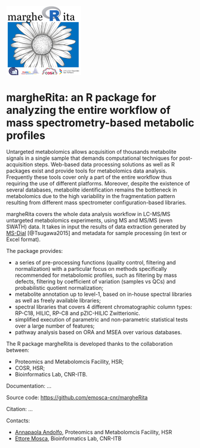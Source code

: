 <img src="vignettes/images/logo.png" width="200">

# margheRita: an R package for analyzing the entire workflow of mass spectrometry-based metabolic profiles

Untargeted metabolomics allows acquisition of thousands metabolite signals in a single sample that demands computational techniques for post-acquisition steps. Web-based data processing solutions as well as R packages exist and provide tools for metabolomics data analysis. Frequently these tools cover only a part of the entire workflow thus requiring the use of different platforms. Moreover, despite the existence of several databases, metabolite identification remains the bottleneck in metabolomics due to the high variability in the fragmentation pattern resulting from different mass spectrometer configuration-based libraries.

margheRita covers the whole data analysis workflow in LC-MS/MS untargeted metabolomics experiments, using MS and MS/MS (even SWATH) data. It takes in input the results of data extraction generated by [MS-Dial](http://prime.psc.riken.jp/compms/msdial/main.html) [@Tsugawa2015] and metadata for sample processing (in text or Excel format).

The package provides:

- a series of pre-processing functions (quality control, filtering and normalization) with a particular focus on methods specifically recommended for metabolomic profiles, such as filtering by mass defects, filtering by coefficient of variation (samples vs QCs) and probabilistic quotient normalization;
- metabolite annotation up to level-1, based on in-house spectral libraries as well as freely available libraries;
- spectral libraries that covers 4 different chromatographic column types: RP-C18, HILIC, RP-C8 and pZIC-HILIC Zwitterionic.
- simplified execution of parametric and non-parametric statistical tests over a large number of features;
- pathway analysis based on ORA and MSEA over various databases.

The R package margheRita is developed thanks to the collaboration between:

- Proteomics and Metabolomcis Facility, HSR;
- COSR, HSR;
- Bioinformatics Lab, CNR-ITB.

Documentation: ...

Source code: https://github.com/emosca-cnr/margheRita

Citation: ...

Contacts:

- [Annapaola Andolfo](https://research.hsr.it/en/core-facilities/promefa/annapaola-andolfo.html), Proteomics and Metabolomcis Facility, HSR
- [Ettore Mosca](https://www.itb.cnr.it/en/institute/staff/ettore-mosca), Bioinformatics Lab, CNR-ITB
